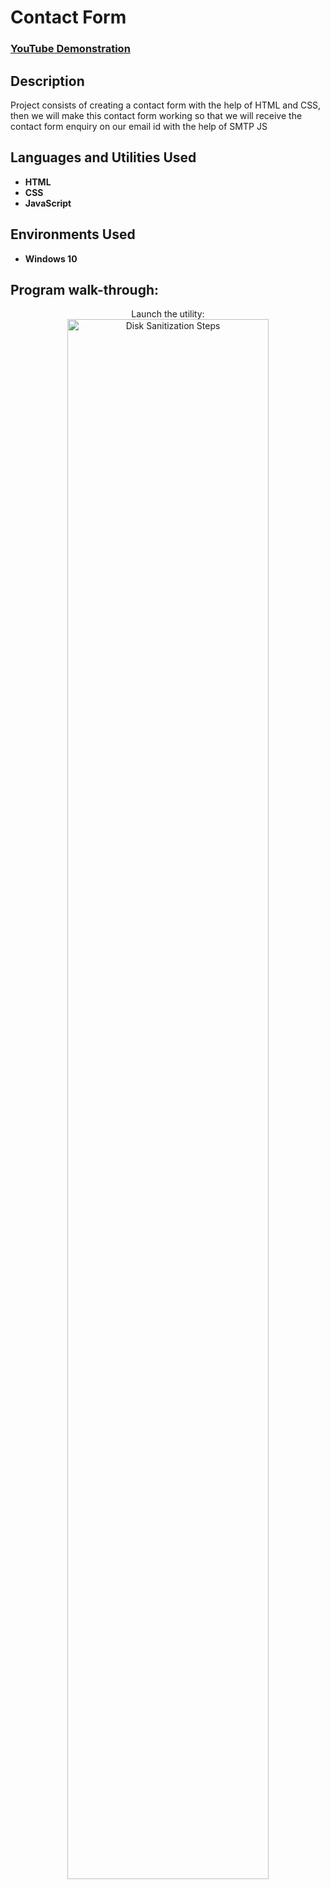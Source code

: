 <h1> Contact Form </h1>

 ### [YouTube Demonstration](https://youtu.be/7eJexJVCqJo)

<h2>Description</h2>
Project consists of creating a contact form with the help of HTML and CSS, then we will make this contact form working so that we will receive the contact form enquiry on our email id with the help of SMTP JS
<br />


<h2>Languages and Utilities Used</h2>

- <b>HTML</b> 
- <b>CSS</b>
- <b>JavaScript</b>

<h2>Environments Used </h2>

- <b>Windows 10</b> 

<h2>Program walk-through:</h2>

<p align="center">
Launch the utility: <br/>
<img src="https://i.imgur.com/62TgaWL.png" height="80%" width="80%" alt="Disk Sanitization Steps"/>
<br />
</p>

<!--
 ```diff
- text in red
+ text in green
! text in orange
# text in gray
@@ text in purple (and bold)@@
```
--!>
